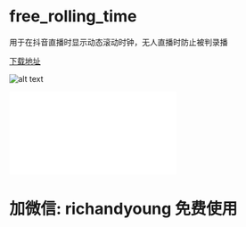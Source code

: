 # free_rolling_time
用于在抖音直播时显示动态滚动时钟，无人直播时防止被判录播

 [下载地址](https://wwzs.lanzoup.com/iFdOe2ib5uqd)


![alt text](https://github.com/mrxx/free_rolling_time/blob/main/sources/20240911092106.png?raw=true)

<iframe src="//player.bilibili.com/player.html?isOutside=true&aid=113665890063134&bvid=BV1k3kjYZEcW&cid=27382451612&p=1" scrolling="no" border="0" frameborder="no" framespacing="0" allowfullscreen="true"></iframe>



# 加微信: richandyoung 免费使用
